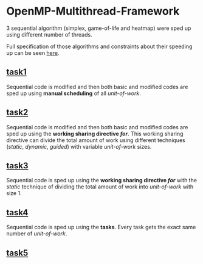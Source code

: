 # OpenMP-Multithread-Framework
3 sequential algorithm (simplex, game-of-life and heatmap) were sped up using different number of threads.

Full specification of those algorithms and constraints about their speeding up can be seen [here](https://github.com/mdodovic/OpenMP-Multithread-Framework/blob/main/problems_description.pdf).

## [task1](https://github.com/mdodovic/OpenMP-Multithread-Framework/tree/main/task1_simplex)

Sequential code is modified and then both basic and modified codes are sped up using **manual scheduling** of all _unit-of-work_.

## [task2](https://github.com/mdodovic/OpenMP-Multithread-Framework/tree/main/task2_simplex)

Sequential code is modified and then both basic and modified codes are sped up using the **working sharing directive _for_**. This working sharing directive can divide the total amount of work using different techniques (_static_, _dynamic_, _guided_) with variable _unit-of-work_ sizes.

## [task3](https://github.com/mdodovic/OpenMP-Multithread-Framework/tree/main/task3_gameoflife)

Sequential code is sped up using the **working sharing directive _for_** with the _static_ technique of dividing the total amount of work into _unit-of-work_ with size 1.

## [task4](https://github.com/mdodovic/OpenMP-Multithread-Framework/tree/main/task4_gameoflife)

Sequential code is sped up using the **tasks**. Every task gets the exact same number of _unit-of-work_.

## [task5](https://github.com/mdodovic/OpenMP-Multithread-Framework/tree/main/task5_hotspot)
